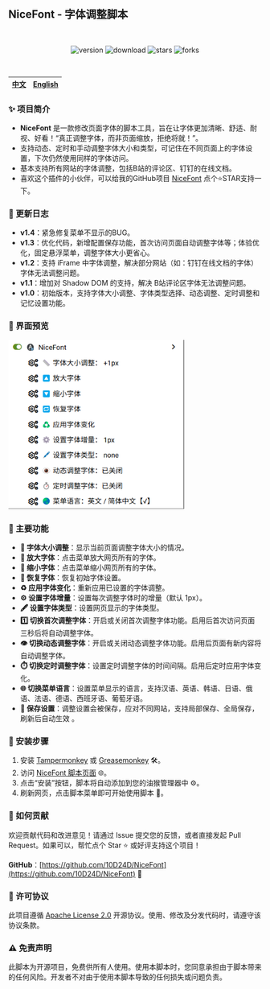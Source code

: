 ## NiceFont - 字体调整脚本

<center><div align="center">

<br>

<img alt="version" src="https://img.shields.io/greasyfork/v/533232?style=for-the-badge&label=%E7%89%88%E6%9C%AC&logo=velog&logoColor=BE95FF&color=7B68EE"></img>
<img alt="download" src="https://img.shields.io/greasyfork/dt/533232?style=for-the-badge&label=%E7%94%A8%E6%88%B7%E5%AE%89%E8%A3%85%E9%87%8F&logo=bilibili&logoColor=78FF96"></img>
<img alt="stars" src="https://img.shields.io/github/stars/10D24D/NiceFont?style=for-the-badge&label=Stars&logo=undertale&logoColor=red&color=orange"></img>
<img alt="forks" src="https://img.shields.io/github/forks/10D24D/NiceFont?style=for-the-badge&label=Forks&logo=stackshare&logoColor=green&color=0AC18E"></img>

</div></center>

<br>

| <a href="https://github.com/10D24D/NiceFont/blob/main/README.md">中文</a> | <a href="https://github.com/10D24D/NiceFont/blob/main/docs/README_EN.md">English</a> |
| ------------------------------------------------------------ | ------------------------------------------------------------ |


### ✨ 项目简介

- **NiceFont** 是一款修改页面字体的脚本工具，旨在让字体更加清晰、舒适、耐视、好看！“真正调整字体，而非页面缩放，拒绝将就！”。
- 支持动态、定时和手动调整字体大小和类型，可记住在不同页面上的字体设置，下次仍然使用同样的字体访问。
- 基本支持所有网站的字体调整，包括B站的评论区、钉钉的在线文档。
- 喜欢这个插件的小伙伴，可以给我的GitHub项目 [NiceFont](https://github.com/10D24D/NiceFont) 点个⭐️STAR支持一下。

### 📜 更新日志

- **v1.4**：紧急修复菜单不显示的BUG。
- **v1.3**：优化代码，新增配置保存功能，首次访问页面自动调整字体等；体验优化，固定悬浮菜单，调整字体大小更省心。
- **v1.2**：支持 iFrame 中字体调整，解决部分网站（如：钉钉在线文档的字体）字体无法调整问题。
- **v1.1**：增加对 Shadow DOM 的支持，解决 B站评论区字体无法调整问题。
- **v1.0**：初始版本，支持字体大小调整、字体类型选择、动态调整、定时调整和记忆设置功能。

### 🎨 界面预览

<img src="/static/ui_zh.png" width="350"></img>

### 📑 主要功能

- **📏 字体大小调整**：显示当前页面调整字体大小的情况。
- **🔼 放大字体**：点击菜单放大网页所有的字体。
- **🔽 缩小字体**：点击菜单缩小网页所有的字体。
- **🔁 恢复字体**：恢复初始字体设置。
- **♻️ 应用字体变化**：重新应用已设置的字体调整。
- **⚙️ 设置字体增量**：设置每次调整字体时的增量（默认 1px）。
- **🖋️ 设置字体类型**：设置网页显示的字体类型。
- **1️⃣ 切换首次调整字体**：开启或关闭首次调整字体功能。启用后首次访问页面三秒后将自动调整字体。
- **👁️ 切换动态调整字体**：开启或关闭动态调整字体功能。启用后页面有新内容将自动调整字体。
- **⏱️ 切换定时调整字体**：设置定时调整字体的时间间隔。启用后定时应用字体变化。
- **🌐 切换菜单语言**：设置菜单显示的语言，支持汉语、英语、韩语、日语、俄语、法语、德语、西班牙语、葡萄牙语。
- **💾 保存设置**：调整设置会被保存，应对不同网站，支持局部保存、全局保存，刷新后自动生效 。

### 🚀 安装步骤

1. 安装 [Tampermonkey](https://www.tampermonkey.net/) 或 [Greasemonkey](https://www.greasespot.net/) 🛠️。
2. 访问 [NiceFont 脚本页面](https://greasyfork.org/zh-CN/scripts/533232-nicefont) 🌐。
3. 点击“安装”按钮，脚本将自动添加到您的油猴管理器中 ⚙️。
4. 刷新网页，点击脚本菜单即可开始使用脚本 🔄。

### 🤝 如何贡献

欢迎贡献代码和改进意见！请通过 Issue 提交您的反馈，或者直接发起 Pull Request。如果可以，帮忙点个 Star ⭐ 或好评支持这个项目！

**GitHub**：[https://github.com/10D24D/NiceFont](https://github.com/10D24D/NiceFont) 📍

### 📝 许可协议

此项目遵循 [Apache License 2.0](https://www.apache.org/licenses/LICENSE-2.0) 开源协议。使用、修改及分发代码时，请遵守该协议条款。

### ⚠️ 免责声明

此脚本为开源项目，免费供所有人使用。使用本脚本时，您同意承担由于脚本带来的任何风险。开发者不对由于使用本脚本导致的任何损失或问题负责。
